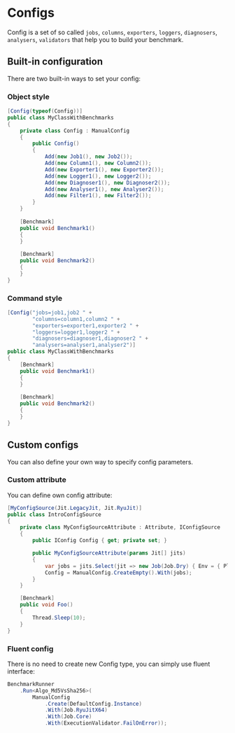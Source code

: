 # Configs

Config is a set of so called `jobs`, `columns`, `exporters`, `loggers`, `diagnosers`, `analysers`, `validators` that help you to build your benchmark. 

## Built-in configuration
There are two built-in ways to set your config:

### Object style

```cs
[Config(typeof(Config))]
public class MyClassWithBenchmarks
{
    private class Config : ManualConfig
    {
        public Config()
        {
            Add(new Job1(), new Job2());
            Add(new Column1(), new Column2());
            Add(new Exporter1(), new Exporter2());
            Add(new Logger1(), new Logger2());
            Add(new Diagnoser1(), new Diagnoser2());
            Add(new Analyser1(), new Analyser2());
            Add(new Filter1(), new Filter2());
        }
    }
    
    [Benchmark]
    public void Benchmark1()
    {
    }
    
    [Benchmark]
    public void Benchmark2()
    {
    }
}
```

### Command style

```cs
[Config("jobs=job1,job2 " +
        "columns=column1,column2 " +
        "exporters=exporter1,exporter2 " +
        "loggers=logger1,logger2 " +
        "diagnosers=diagnoser1,diagnoser2 " +
        "analysers=analyser1,analyser2")]
public class MyClassWithBenchmarks
{
    [Benchmark]
    public void Benchmark1()
    {
    }
    
    [Benchmark]
    public void Benchmark2()
    {
    }
}
```

## Custom configs

You can also define your own way to specify config parameters. 

### Custom attribute

You can define own config attribute:

```cs
[MyConfigSource(Jit.LegacyJit, Jit.RyuJit)]
public class IntroConfigSource
{
    private class MyConfigSourceAttribute : Attribute, IConfigSource
    {
        public IConfig Config { get; private set; }

        public MyConfigSourceAttribute(params Jit[] jits)
        {
            var jobs = jits.Select(jit => new Job(Job.Dry) { Env = { Platform = Platform.X64, Jit = jit } }).ToArray();
            Config = ManualConfig.CreateEmpty().With(jobs);
        }
    }

    [Benchmark]
    public void Foo()
    {
        Thread.Sleep(10);
    }
}
```

### Fluent config

There is no need to create new Config type, you can simply use fluent interface:

```cs
BenchmarkRunner
    .Run<Algo_Md5VsSha256>(
        ManualConfig
            .Create(DefaultConfig.Instance)
            .With(Job.RyuJitX64)
            .With(Job.Core)
            .With(ExecutionValidator.FailOnError));
```
